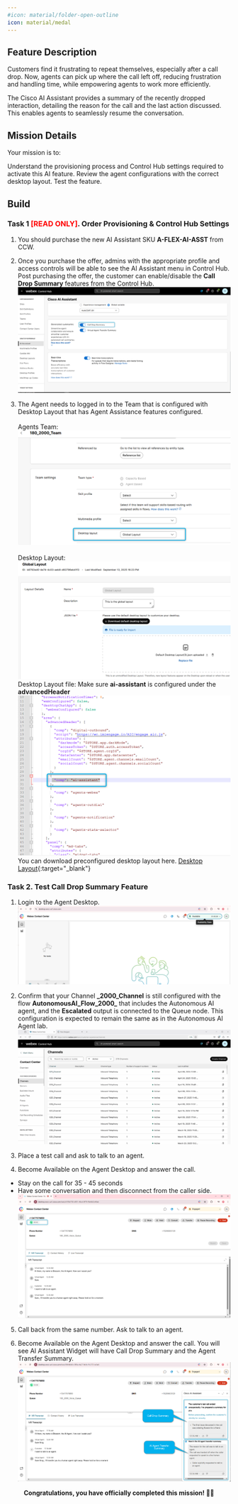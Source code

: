 ```yaml
---
#icon: material/folder-open-outline
icon: material/medal
---
```

## Feature Description

Customers find it frustrating to repeat themselves, especially after a call drop. Now, agents can pick up where the call left off, reducing frustration and handling time, while empowering agents to work more efficiently.

The Cisco AI Assistant provides a summary of the recently dropped interaction, detailing the reason for the call and the last action discussed. This enables agents to seamlessly resume the conversation.

## Mission Details

Your mission is to:

Understand the provisioning process and Control Hub settings required to activate this AI feature. Review the agent configurations with the correct desktop layout. Test the feature.

## Build

### Task 1 <span style="color: red;">[READ ONLY]</span>. Order Provisioning & Control Hub Settings

1. You should purchase the new AI Assistant SKU **A-FLEX-AI-ASST** from CCW.

2. Once you purchase the offer, admins with the appropriate profile and access controls will be able to see the AI Assistant menu in Control Hub. Post purchasing the offer, the customer can enable/disable the **Call Drop Summary** features from the Control Hub.
   ![Profiles](../graphics/Lab1_AI_Agent/3.18.png)


3. The Agent needs to logged in to the Team that is configured with Desktop Layout that has Agent Assistance features configured.  
    <br/>Agents Team:
   ![Profiles](../graphics/Lab1_AI_Agent/3.41.png)    
    <br/>Desktop Layout:
   ![Profiles](../graphics/Lab1_AI_Agent/3.43.png) 
    <br/>Desktop Layout file: Make sure **ai-assistant** is configured under the **advancedHeader**
   ![Profiles](../graphics/Lab1_AI_Agent/3.5.png)
    <br/>You can download preconfigured desktop layout here.
   [Desktop Layout](https://drive.google.com/file/d/1EnM-2r9XOVm2EcE6ND4fL3L62qZesm5_/view?usp=sharing){:target="_blank"}


### Task 2. Test Call Drop Summary Feature

1. Login to the Agent Desktop.
   ![Profiles](../graphics/Lab1_AI_Agent/3.15.png)

2. Confirm that your Channel **<w class="attendee"></w>_2000_Channel** is still configured with the flow **AutonomousAI_Flow_2000_<w class="attendee"></w>** that includes the Autonomous AI agent, and the **Escalated** output is connected to the Queue node. This configuration is expected to remain the same as in the Autonomous AI Agent lab.
   ![Profiles](../graphics/Lab1_AI_Agent/3.7.gif)

3. Place a test call and ask to talk to an agent. 

4. Become Available on the Agent Desktop and answer the call. 
* Stay on the call for 35 - 45 seconds 
* Have some conversation and then disconnect from the caller side. 
   ![Profiles](../graphics/Lab1_AI_Agent/3.19.png)

5. Call back from the same number. Ask to talk to an agent. 

6. Become Available on the Agent Desktop and answer the call. You will see AI Assistant Widget will have Call Drop Summary and the Agent Transfer Summary.
   ![Profiles](../graphics/Lab1_AI_Agent/3.20.png)

<p style="text-align:center"><strong>Congratulations, you have officially completed this mission! 🎉🎉 </strong></p>